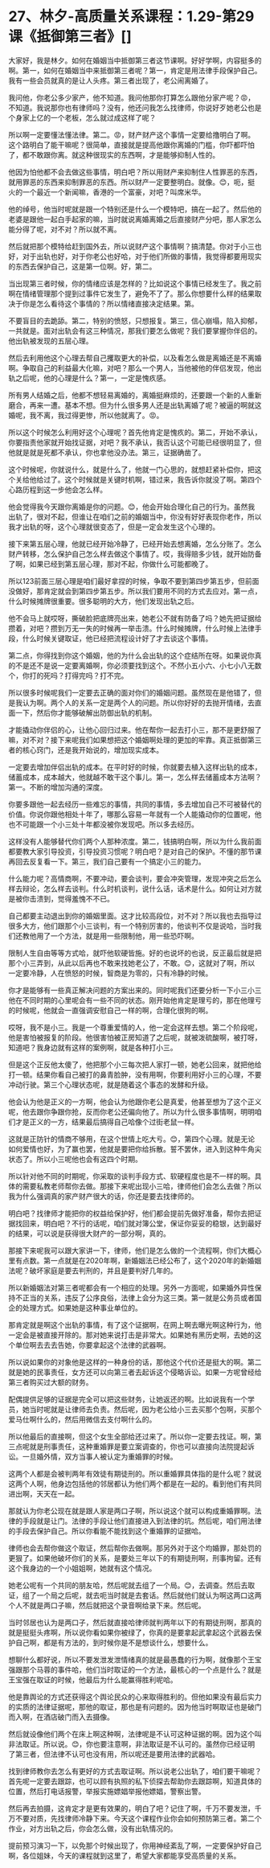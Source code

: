 # 27、林夕-高质量关系课程：1.29-第29课《抵御第三者》[]

大家好，我是林夕。如何在婚姻当中抵御第三者这节课啊。好好学啊，内容挺多的啊。第一，如何在婚姻当中来抵御第三者呢？第一，肯定是用法律手段保护自己。我有一些会员就真的是让人头疼。第三者出现了，老公闹离婚了。

我问他，你老公多少家产，他不知道。我问他那你打算怎么跟他分家产呢？😡，不知道。我说那你也有律师吗？没有，他还问我怎么找律师，你说好歹她老公也是个身家上亿的一个老板，怎么就过成这样了呢？

所以啊一定要懂法懂法律。第二。😡，财产财产这个事情一定要给撸明白了啊。这个路明白了能干嘛呢？很简单，直接就是提高他跟你离婚的门槛，你吓都吓怕了，都不敢跟你离。就这种很现实的东西啊，才是能够抑制人性的。

他因为怕他都不会去做这些事情，明白吧？所以用财产来抑制住人性罪恶的东西，就用罪恶的东西来抑制罪恶的东西。所以财产一定要整明白。就像。😊，呃，挺火的一个最近一个新闻嘛，香港的一个富豪，对吧？叫席米华。

他的绰号，他当时呢就是跟一个特别还是什么一个模特吧，搞在一起了。然后他的老婆是跟他一起白手起家的嘛，当时就说离婚离婚之后直接财产分吧，那人家怎么能分得了呢，对不对？所以就不离。

然后就把那个模特给赶到国外去，所以说财产这个事情啊？搞清楚。你对于小三也好，对于出轨也好，对于你老公也好哈，对于他们所做的事情，我觉得都要用现实的东西去保护自己，这是第一位啊。好，第二。

当出现第三者时候，你的情绪应该是怎样的？比如说这个事情已经发生了。我之前啊在情绪管理那个提到过事件它发生了，避免不了了。那么你想要什么样的结果取决于你是怎么看待这个事情的？所以情绪直接决定结果。第。

不要盲目的去跪舔。第二，特别的愤怒，只想报复。第三，信心崩塌，陷入抑郁，一共就是。面对出轨会有这三种情况，那我们要怎么做呢？我们要掌握你伴侣的。他出轨被发现的五层心理。

然后去利用他这个心理去帮自己攫取更大的补偿，以及看怎么做是离婚还是不离婚啊。争取自己的利益最大化嘛，对吧？那么一个男人，当他被他的伴侣发现，他出轨之后呢，他的心理是什么？第一，一定是愧疚感。

所有男人结婚之后，他都不想轻易离婚的，离婚挺麻烦的，还要跟一个新的人重新磨合，再来一遭。基本不想。但为什么很多男人还是出轨离婚了呢？被逼的啊就这婚呢，我不离，我过得更惨，所以他就离了。😡。

所以这个时候怎么利用好这个心理呢？首先他肯定是愧疚的。第二，开始不承认，你要指责他家就开始找证据，对吧？我不承认，我否认这个可能已经很明显了，但他就是就是死都不承认，你也拿他没办法。第三，证据确凿了。

这个时候呢，你就说什么，就是什么了，他就一门心思的，就想赶紧补偿你，把这个关给他给过了。这个时候就是关键时机啊，错过来，我告诉你就没了啊。第四个心路历程到这一步他会怎么样。

他会觉得我今天跟你离婚是你的问题。😊，他会开始合理化自己的行为。虽然我出轨了，很对不起，但谁让在咱们之前的婚姻当中，你没有好好表现你老作，所以我才出轨的呀，这个心理就很变态了，但是一定会发生这个心理的。

接下来第五层心理，他就已经开始冷静了，已经开始去想离婚，怎么分账了。怎么财产转移，怎么保护自己怎么样去做这个事情了。哎，我得赔多少钱，就开始防备了啊，如果已经到第五层心理，那对不起，你做什么可能都晚了。

所以123前面三层心理是咱们最好拿捏的时候，争取不要到第四步第五步，但前面没做好，那肯定就会到第四步第五步。所以我们要用不同的方式去应对。第一点，什么时候摊牌很重要。很多聪明的大方，他们发现出轨之后。

他不会马上就哎呀，撕破脸把底牌亮出来，她老公不就有防备了吗？她先把证据给攒着，对吧？攒到万无一失的时候再一举击溃。什么时候摊牌，什么时候上法律手段，什么时候关键取证，他已经把流程设计好了才去谈这个事情。

第二点，你得找到你这个婚姻，他的为什么会出轨的这个症结所在呀。如果说你真的不是还不是说一定要离婚啊，你必须要找到这个。不然小五小六、小七小八无数个，你打的死吗？打得完吗？打不完。

所以很多时候呢我们一定要去正确的面对你们的婚姻问题。虽然现在是他错了，但是我认为啊。两个人的关系一定是两个人的问题。所以你好好的去抛开情绪，去直面一下，然后你才能够破解出防御出轨的机制。

才能撬动你伴侣的心，让他心回归过来。他在帮你一起去打小三，那不是更舒服了嘛，对不对？接下来呢我们如果想把这个婚姻啊处理的更加的牢靠。真正抵御第三者的核心窍门，还是我开始说的，增加现实成本。

一定要去增加伴侣出轨的成本。在平时好的时候，你就要去植入这样出轨的成本，储蓄成本，成本越大，他就越不敢干这个事儿。第一，怎么样去储蓄成本方法啊？第一。不断的增加沟通的深度。

你要多跟他一起去经历一些难忘的事情，共同的事情，多去增加自己不可被替代的价值。你说你跟他相处十年了，哪那么容易一年就有一个人能撬动你的位置呢，他也不可能跟一个小三处十年都没被你发现吧。所以多去经历。

这样没有人能够替代你们两个人那种浓度。第二，钱搞明白啊，所以为什么我前面都要教大家引导投资，引导投资习惯呢？明白吧？是对自己的保护。不懂的那节课再回去反复看一下。第三，我们自己要有一个搞定小三的能力。

什么能力呢？高情商啊，不要冲动，要会谈判，要会冲突管理，发现冲突之后怎么样去辩论，怎么样去谈判。什么时机谈判，说什么话，话术是什么。如何让对方就是被你击溃到，觉得羞愧不不已。

自己都要主动退出到你的婚姻里面。这才比较高段位，对不对？所以我也去指导过很多大方，他们跟那个小三谈判，有一个特别厉害的，他谈判不仅是说哈，当时我们还教他用了一个方法，就是用一些限制他，用一些恐吓啊。

限制人生自由等等方式哈，就吓他软硬皆施。好的也说坏的也说，反正最后就是把那个小三弄到，从此以后再也不敢来找她老公了，不敢。😊，这就对了啊，所以一定要冷静，人在愤怒的时候，智商是为零的，只有冷静的时候。

你才是能够有一些真正解决问题的方案出来的。同时呢我们还要分析一下小三小三他在不同时期的心里呢会有一些不同的状态。刚开始他肯定是理亏的，那在他理亏的时候呢，他就会一直强调安慰自己一样的啊，合理化很狗的啊。

哎呀，我不是小三。我是一个尊重爱情的人，他一定会这样去想。第二个阶段呢，他是害怕被报复的阶段。他很害怕被正房知道了之后呢，就被泼硫酸啊，被打呀，知道吧？我身边就有这样的案例啊，就是各种打小三。

但是这个正反他太傻了，他把那个小三每次把人家打一顿，她老公回来，就把他给打一顿。结果你看自己被打的鼻青脸肿，没有用啊，你要利用好小三的心理，不要冲动行驶。第三个心理状态呢，就是随着这个事态的发酵和升级。

他会认为他是正义的一方啊，他会认为他跟你老公是真爱，他甚至想为了这个正义呢，他去跟你争跟你抢，反而你老公还偏向他了。所以为什么很多事情啊，明明咱们才是正义的一方，结果最后搞得自己哈像个过街老鼠一样。

这就是正防针的情商不够用，在这个世情上吃大亏。😊，第四个心理。就是无论如何爱情也好，为了赢也罢，他就是要把你给拆散。誓不罢休，进入到这种牛角尖状态了。所以小三呢他也会有这四个时期。

所以针对他不同的时期呢，你采取的谈判手段方式、软硬程度也是不一样的啊。具体的需要私教老师帮你去做。那接下来呢出现小三哈，律师他们会怎么去做？所以我为什么强调真的家产财产很大的话，你还是要去找律师的。

明白吧？找律师才能把你的权益给保护好，他们都会提前先做好准备，帮你去把证据找回来，明白吧？不行的话呢，咱们就对簿公堂，保证你妥妥的稳银，达到最好的结果，可以说是获得很大财产的一部分啊，真的。

那接下来呢我可以跟大家讲一下，律师，他们是怎么做的一个流程啊，你们大概心里有点数。第一点就是在2020年啊，新婚姻法已经公布了，这个2020年的新婚姻法呢？破坏家庭是要去判刑的，并且是要判好几年的。

所以新婚姻法对第三者呢都会有一个相应的处理。另外一方面呢，如果婚外异性保持不正当的关系，违反了公序良俗，法律上会分为这三类。第一就是公务员或者国企的处理方式。如果她是这种事业单位的。

那肯定就是啊这个出轨的事情，有了这个证据啊，在网上啊去曝光啊这种行为，他一定会是被直接开除的。那对她来说打击是非常大。如果她有黑历史啊，去她的这个单位啊去去去告她，你要拿起这个法律的武器啊。

所以说如果你的对象他是这样的一种身份的话，那他这个代价还是挺大的啊。第二就是她的民事责任，女方还可以向第三者去起诉这个侵略诉讼。如果一方呢曾经给第三者购买过大额的财务。

配偶提供足够的证据是完全可以把这些财务，让她返还的啊。比如说我有一个学员，她当时呢就是让律师去负责。然后呢，因为老公给小三去买那个包啊，买那个爱马仕啊什么的，然后用微信去支付啊什么的。

所以他最后的直接啊，但这个女生全部给还过来了。所以你一定要去找证。啊，第三点呢就是刑事责任，这种重婚罪是要立案调查的，你也可以直接向法院提起诉讼。一旦婚外情，双方当事人被认定为重婚罪的时候。

这两个人都是会被判两年有效徒有期徒刑的。所以重婚罪具体指的是什么呢？就说这两个人啊，他身边包括他的邻居都认为他们两个都是在一起的。看到他们有共同进出啊，天天在一起。

那就认为你老公现在就是跟人家是两口子啊，所以说这个就可以构成重婚罪啊。法律的手段就是让门。法律的手段让他们直接进入到法律的坑。然后呢，咱们用法律的手段去保护自己。所以你看能不能找到这个重婚罪的证据哈。

律师也会去帮你做这个取证，然后帮你去做啊。那另外对于这个均婚罪，那处罚的更狠了。如果他破坏你们的关系，是要处三年以下的有期徒刑啊，刑事拘留。还有这个我身边的一个小姐姐啊，她就有这个情况。

她老公呢有一个共同的朋友哈，然后呢就去组了一个局。😊，去调查。然后去取证，组了一个局之后呢，就去呃当时就是去套话。然后就他们就认为啊这两口这两个人不就是两口子嘛，然后就把这个录音啊给录下来。然后呢。

当时邻居也认为是两口子，然后就直接哈律师就判两年以下的有期徒刑啊，那真的就是挺挺头疼啊，所以说你看如果你被绿了，你真的是要拿起武拿起这个武器去保护自己啊，都是有方法的，到时候你是不是想谈什么，想要什么。

想聊什么都好说，所以不要发泄发泄情绪真的就是最愚蠢的行为啊，就像那个王宝强跟那个马蓉的事件哈，他们当时取证的一个方法，最核心的一个点是什么？就是王宝强在取证的时候，他最后为什么能赢得胜利呢哈。

他是靠舆论的方式还获得这个舆论民众的心来取得胜利的。但他如果没有最后实力的实质的法律证据呢，那他的取证，那也是有问题的。因为他当时啊取证也是破门而入啊，在酒店破门而入去摄像。

然后就设像他们两个在床上啊这种啊，法律呢是不认可这种证据的啊。因为这个叫非法取证。所以说。😊，你也要注意啊，非法取证是不认可的。虽然你已经证明了第三者，但法律不认可也没有用，所以呢还是要用法律的武器哈。

找到律师教你去怎么有更好的方式去取证啊。所以说老公出轨了，咱们要干嘛呢？首先呢一定要去跟踪，也可以顾有执照的私下侦探去帮助你去跟踪啊，知道具体的位置，然后打电话报警，举报实施嫖娼举报他嫖娼，警察出警。

然后再去拍摄，这肯定才是更有效果的，明白了吧？记住了啊，千万不要发泄，千万不要对质，先找律师冷静下来。今天这个课程作业你会如何预防第三者。第二个作业，对方出轨之后，你会怎么做，没有出轨情况的。

提前预习演习一下，以免那个时候出现了，你用神经紊乱了啊，一定要保护好自己啊，各位姐妹，今天的课程就到这里了，希望大家都能享受高质量的关系。

